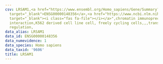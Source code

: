 ```yaml
---
csv: LRSAM1,<a href="https://www.ensembl.org/Homo_sapiens/Gene/Summary?db=core;g=ENSG00000148356"
  target="_blank">ENSG00000148356</a>,<a href="https://www.ncbi.nlm.nih.gov/pubmed/23959860"
  target="_blank"><i class="fas fa-file"></i></a>",chromatin immunoprecipitation assay,direct
  interaction,K562 derived cell line cell, freely cycling cells,,,transcriptional
  regulation,
data_alias: LRSAM1
data_id: ENSG00000148356
data_numevidence: 1
data_species: Homo sapiens
data_taxid: '9606'
title: LRSAM1
---
```


